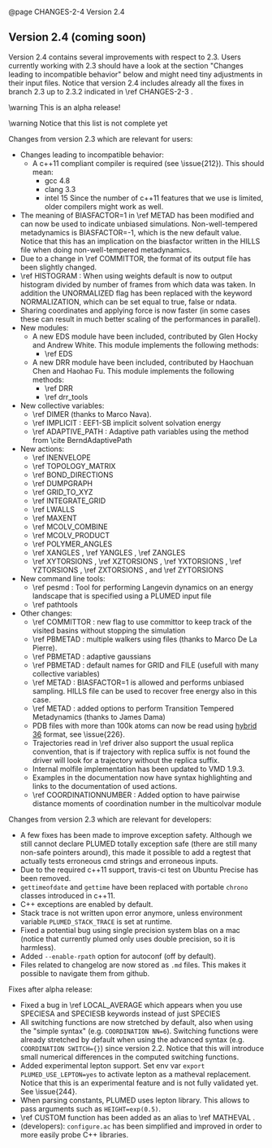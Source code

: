 @page CHANGES-2-4 Version 2.4

Version 2.4 (coming soon)
----------------------------

Version
2.4 contains several improvements with respect to 2.3. Users currently working with 2.3
should have a look at the section "Changes leading to incompatible behavior" below and
might need tiny adjustments in their input files.
Notice that version 2.4 includes already all the fixes in branch 2.3 up to 2.3.2 indicated in \ref CHANGES-2-3 .

\warning This is an alpha release!

\warning Notice that this list is not complete yet

Changes from version 2.3 which are relevant for users:
- Changes leading to incompatible behavior:
  - A c++11 compliant compiler is required (see \issue{212}). This should mean:
    - gcc 4.8
    - clang 3.3
    - intel 15
    Since the number of c++11 features that we use is limited, older compilers might work as well.
- The meaning of BIASFACTOR=1 in \ref METAD has been modified and can now be used to indicate unbiased
  simulations. Non-well-tempered metadynamics is BIASFACTOR=-1, which is the new default value.
  Notice that this has an implication on the biasfactor written in the HILLS file when doing
  non-well-tempered metadynamics.
- Due to a change in \ref COMMITTOR, the format of its output file has been slightly changed.
- \ref HISTOGRAM : When using weights default is now to output histogram divided by number of frames from which data was taken.  In addition the 
  UNORMALIZED flag has been replaced with the keyword NORMALIZATION, which can be set equal to true, false or ndata.
- Sharing coordinates and applying force is now faster (in some cases these can result in much better scaling of the performances in parallel).
- New modules:
  - A new EDS module have been included, contributed by Glen Hocky and Andrew White.
    This module implements the following methods:
    - \ref EDS
  - A new DRR module have been included, contributed by Haochuan Chen and Haohao Fu.
    This module implements the following methods:
    - \ref DRR
    - \ref drr_tools
- New collective variables:
  - \ref DIMER (thanks to Marco Nava).
  - \ref IMPLICIT : EEF1-SB implicit solvent solvation energy
  - \ref ADAPTIVE_PATH : Adaptive path variables using the method from \cite BerndAdaptivePath
- New actions:
  - \ref INENVELOPE
  - \ref TOPOLOGY_MATRIX
  - \ref BOND_DIRECTIONS
  - \ref DUMPGRAPH
  - \ref GRID_TO_XYZ
  - \ref INTEGRATE_GRID
  - \ref LWALLS
  - \ref MAXENT
  - \ref MCOLV_COMBINE
  - \ref MCOLV_PRODUCT
  - \ref POLYMER_ANGLES
  - \ref XANGLES , \ref YANGLES , \ref ZANGLES
  - \ref XYTORSIONS , \ref XZTORSIONS , \ref YXTORSIONS , \ref YZTORSIONS , \ref ZXTORSIONS , and \ref ZYTORSIONS
- New command line tools:
  - \ref pesmd : Tool for performing Langevin dynamics on an energy landscape that is specified using a PLUMED input file
  - \ref pathtools 
- Other changes:
  - \ref COMMITTOR : new flag to use committor to keep track of the visited basins without stopping the simulation
  - \ref PBMETAD : multiple walkers using files (thanks to Marco De La Pierre).
  - \ref PBMETAD : adaptive gaussians
  - \ref PBMETAD : default names for GRID and FILE (usefull with many collective variables) 
  - \ref METAD : BIASFACTOR=1 is allowed and performs unbiased sampling. HILLS file can be used
    to recover free energy also in this case.
  - \ref METAD : added options to perform Transition Tempered Metadynamics (thanks to James Dama)
  - PDB files with more than 100k atoms can now be read using [hybrid 36](http://cci.lbl.gov/hybrid_36/) format,
    see \issue{226}.
  - Trajectories read in \ref driver also support the usual replica convention, that is if
    trajectory with replica suffix is not found the driver will look for a trajectory without the replica suffix.
  - Internal molfile implementation has been updated to VMD 1.9.3.
  - Examples in the documentation now have syntax highlighting and links to the documentation of used actions.
  - \ref COORDINATIONNUMBER : Added option to have pairwise distance moments of coordination number in the multicolvar module

Changes from version 2.3 which are relevant for developers:
  - A few fixes has been made to improve exception safety. Although we still cannot declare
    PLUMED totally exception safe (there are still many non-safe pointers around),
    this made it possible to add a regtest that actually tests erroneous cmd strings
    and erroneous inputs.
  - Due to the required c++11 support, travis-ci test on Ubuntu Precise has been removed.
  - `gettimeofdate` and `gettime` have been replaced with portable `chrono` classes introduced in c++11.
  - C++ exceptions are enabled by default.
  - Stack trace is not written upon error anymore, unless environment variable `PLUMED_STACK_TRACE` is set at runtime.
  - Fixed a potential bug using single precision system blas on a mac (notice that currently plumed only uses
    double precision, so it is harmless).
  - Added `--enable-rpath` option for autoconf (off by default).
  - Files related to changelog are now stored as `.md` files. This makes
    it possible to navigate them from github.

Fixes after alpha release:
  - Fixed a bug in \ref LOCAL_AVERAGE which appears when you use SPECIESA and SPECIESB keywords instead of just SPECIES
  - All switching functions are now stretched by default, also when using the "simple syntax" (e.g. `COORDINATION NN=6`).
    Switching functions were already stretched by default when using the advanced syntax (e.g. `COORDINATION SWITCH={}`)
    since version 2.2.  Notice that this will introduce small numerical differences in the computed switching functions.
  - Added experimental lepton support. Set env var `export PLUMED_USE_LEPTON=yes` to activate lepton as a matheval replacement.
    Notice that this is an experimental feature and is not fully validated yet. See \issue{244}.
  - When parsing constants, PLUMED uses lepton library. This allows to pass
    arguments such as `HEIGHT=exp(0.5)`.
  - \ref CUSTOM function has been added as an alias to \ref MATHEVAL .
  - (developers): `configure.ac` has been simplified and improved in order to more easily probe C++ libraries.
